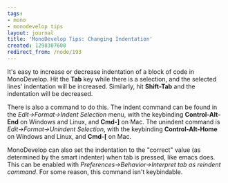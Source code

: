 ```yaml
---
tags:
- mono
- monodevelop tips
layout: journal
title: 'MonoDevelop Tips: Changing Indentation'
created: 1298307600
redirect_from: /node/193
---
```

It's easy to increase or decrease indentation of a block of code in MonoDevelop. Hit the <strong>Tab</strong> key while there is a selection, and the selected lines' indentation will be increased. Similarly, hit <strong>Shift-Tab</strong> and the indentation will be decreased.<!--break-->

There is also a command to do this. The indent command can be found in the <em>Edit->Format->Indent Selection</em> menu, with the keybinding <strong>Control-Alt-End</strong> on Windows and Linux, and <strong>Cmd-]</strong> on Mac.  The unindent command is <em>Edit->Format->Unindent Selection</em>, with the keybinding <strong>Control-Alt-Home</strong> on Windows and Linux, and <strong>Cmd-[</strong> on Mac. 

MonoDevelop can also set the indentation to the "correct" value (as determined by the smart indenter) when tab is pressed, like emacs does. This can be enabled with <em>Preferences->Behavior->Interpret tab as reindent command</em>. For some reason, this command isn't keybindable.

